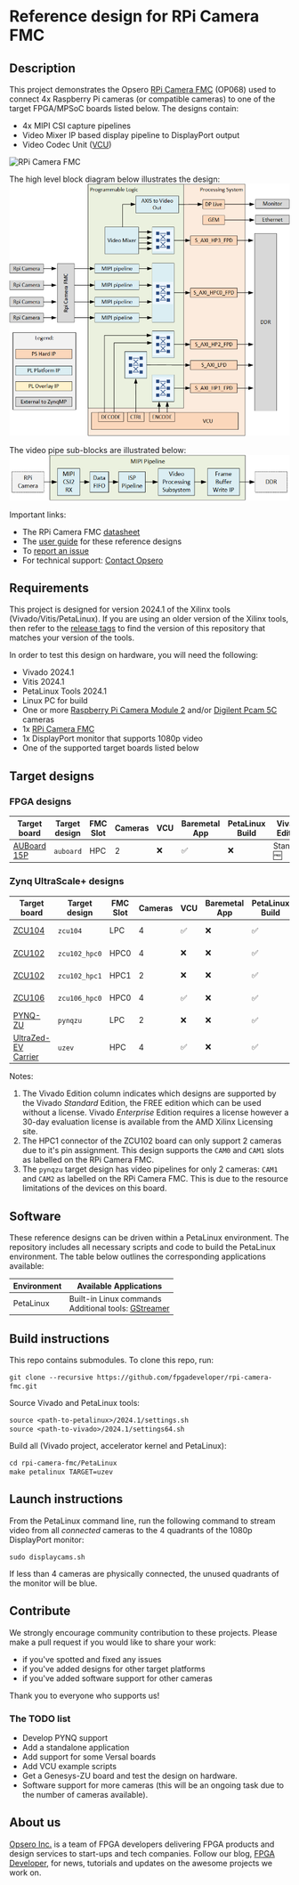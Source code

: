 # Reference design for RPi Camera FMC

## Description

This project demonstrates the Opsero [RPi Camera FMC] (OP068) used to
connect 4x Raspberry Pi cameras (or compatible cameras) to one of the target FPGA/MPSoC boards listed below. The 
designs contain:

* 4x MIPI CSI capture pipelines
* Video Mixer IP based display pipeline to DisplayPort output
* Video Codec Unit ([VCU])

![RPi Camera FMC](https://www.fpgadeveloper.com/camera-fmc-connecting-mipi-cameras-to-fpgas/images/rpi-camera-fmc-pynq-zu-1.jpg "RPi Camera FMC")

The high level block diagram below illustrates the design:
![RPi Camera FMC example design](docs/source/images/rpi-camera-fmc-architecture.png "RPi Camera FMC example design")

The video pipe sub-blocks are illustrated below:
![RPi Camera FMC video pipe](docs/source/images/rpi-camera-fmc-mipi-pipeline.png "RPi Camera FMC video pipe")

Important links:
* The RPi Camera FMC [datasheet](https://camerafmc.com/docs/rpi-camera-fmc/overview/)
* The [user guide](https://rpi.camerafmc.com) for these reference designs
* To [report an issue](https://github.com/fpgadeveloper/rpi-camera-fmc/issues)
* For technical support: [Contact Opsero](https://opsero.com/contact-us)

## Requirements

This project is designed for version 2024.1 of the Xilinx tools (Vivado/Vitis/PetaLinux). 
If you are using an older version of the Xilinx tools, then refer to the 
[release tags](https://github.com/fpgadeveloper/rpi-camera-fmc/tags "releases")
to find the version of this repository that matches your version of the tools.

In order to test this design on hardware, you will need the following:

* Vivado 2024.1
* Vitis 2024.1
* PetaLinux Tools 2024.1
* Linux PC for build
* One or more [Raspberry Pi Camera Module 2](https://www.raspberrypi.com/products/camera-module-v2/) and/or 
  [Digilent Pcam 5C](https://digilent.com/shop/pcam-5c-5-mp-fixed-focus-color-camera-module/) cameras
* 1x [RPi Camera FMC]
* 1x DisplayPort monitor that supports 1080p video
* One of the supported target boards listed below

## Target designs

<!-- updater start -->
### FPGA designs

| Target board          | Target design   | FMC Slot | Cameras | VCU   | Baremetal<br> App | PetaLinux<br> Build | Vivado<br> Edition |
|-----------------------|-----------------|----------|---------|-------|-------|-------|-------|
| [AUBoard 15P]         | `auboard`       | HPC      | 2     | :x:                | :white_check_mark: | :x:                | Standard :free: |

### Zynq UltraScale+ designs

| Target board          | Target design   | FMC Slot | Cameras | VCU   | Baremetal<br> App | PetaLinux<br> Build | Vivado<br> Edition |
|-----------------------|-----------------|----------|---------|-------|-------|-------|-------|
| [ZCU104]              | `zcu104`        | LPC      | 4     | :white_check_mark: | :x:                | :white_check_mark: | Standard :free: |
| [ZCU102]              | `zcu102_hpc0`   | HPC0     | 4     | :x:                | :x:                | :white_check_mark: | Standard :free: |
| [ZCU102]              | `zcu102_hpc1`   | HPC1     | 2     | :x:                | :x:                | :white_check_mark: | Standard :free: |
| [ZCU106]              | `zcu106_hpc0`   | HPC0     | 4     | :white_check_mark: | :x:                | :white_check_mark: | Standard :free: |
| [PYNQ-ZU]             | `pynqzu`        | LPC      | 2     | :x:                | :x:                | :white_check_mark: | Standard :free: |
| [UltraZed-EV Carrier] | `uzev`          | HPC      | 4     | :white_check_mark: | :x:                | :white_check_mark: | Standard :free: |

[AUBoard 15P]: https://www.avnet.com/americas/products/avnet-boards/avnet-board-families/auboard-15p-fpga-development-kit/
[ZCU104]: https://www.xilinx.com/zcu104
[ZCU102]: https://www.xilinx.com/zcu102
[ZCU106]: https://www.xilinx.com/zcu106
[PYNQ-ZU]: https://www.amd.com/en/corporate/university-program/aup-boards/pynq-zu.html
[UltraZed-EV Carrier]: https://www.xilinx.com/products/boards-and-kits/1-1s78dxb.html
<!-- updater end -->

Notes:
1. The Vivado Edition column indicates which designs are supported by the Vivado *Standard* Edition, the
   FREE edition which can be used without a license. Vivado *Enterprise* Edition requires
   a license however a 30-day evaluation license is available from the AMD Xilinx Licensing site.
2. The HPC1 connector of the ZCU102 board can only support 2 cameras due to it's pin assignment. This design
   supports the `CAM0` and `CAM1` slots as labelled on the RPi Camera FMC.
3. The `pynqzu` target design has video pipelines for only 2 cameras: `CAM1` and `CAM2` as
   labelled on the RPi Camera FMC. This is due to the resource limitations of the devices on this board.

## Software

These reference designs can be driven within a PetaLinux environment. 
The repository includes all necessary scripts and code to build the PetaLinux environment. The table 
below outlines the corresponding applications available:

| Environment      | Available Applications  |
|------------------|-------------------------|
| PetaLinux        | Built-in Linux commands<br>Additional tools: [GStreamer] |

## Build instructions

This repo contains submodules. To clone this repo, run:
```
git clone --recursive https://github.com/fpgadeveloper/rpi-camera-fmc.git
```

Source Vivado and PetaLinux tools:

```
source <path-to-petalinux>/2024.1/settings.sh
source <path-to-vivado>/2024.1/settings64.sh
```

Build all (Vivado project, accelerator kernel and PetaLinux):

```
cd rpi-camera-fmc/PetaLinux
make petalinux TARGET=uzev
```

## Launch instructions

From the PetaLinux command line, run the following command to stream video from all *connected* cameras to the 4 quadrants of the 
1080p DisplayPort monitor:

```
sudo displaycams.sh
```

If less than 4 cameras are physically connected, the unused quadrants of the monitor will be blue.

## Contribute

We strongly encourage community contribution to these projects. Please make a pull request if you
would like to share your work:
* if you've spotted and fixed any issues
* if you've added designs for other target platforms
* if you've added software support for other cameras

Thank you to everyone who supports us!

### The TODO list

* Develop PYNQ support
* Add a standalone application
* Add support for some Versal boards
* Add VCU example scripts
* Get a Genesys-ZU board and test the design on hardware.
* Software support for more cameras (this will be an ongoing task due to the number of cameras available).

## About us

[Opsero Inc.](https://opsero.com "Opsero Inc.") is a team of FPGA developers delivering FPGA products and 
design services to start-ups and tech companies. Follow our blog, 
[FPGA Developer](https://www.fpgadeveloper.com "FPGA Developer"), for news, tutorials and
updates on the awesome projects we work on.

[RPi Camera FMC]: https://camerafmc.com/docs/rpi-camera-fmc/overview/
[GStreamer]: https://gstreamer.freedesktop.org/
[VCU]: https://xilinx-wiki.atlassian.net/wiki/spaces/A/pages/18842546/Xilinx+Zynq+UltraScale+MPSoC+Video+Codec+Unit

